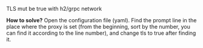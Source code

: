 TLS mut be true with h2/grpc network

**How to solve?**
Open the configuration file (yaml). Find the prompt line in the place where the proxy is set (from the beginning, sort by the number, you can find it according to the line number), and change tls to true after finding it.

